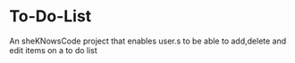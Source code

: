 # To-Do-List
An sheKNowsCode project that enables user.s to be able to add,delete and edit items on a to do list
